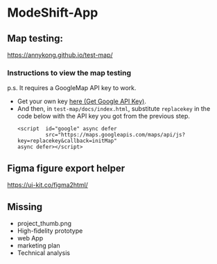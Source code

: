 # ModeShift-App
## Map testing: 
https://annykong.github.io/test-map/

### Instructions to view the map testing
p.s. It requires a GoogleMap API key to work.
- Get your own key [here (Get Google API Key)](https://developers.google.com/maps/documentation/javascript/get-api-key).
- And then, in `test-map/docs/index.html`, substitute `replacekey` in the code below with the API key you got from the previous step.
  ```
  <script  id="google" async defer
           src="https://maps.googleapis.com/maps/api/js?key=replacekey&callback=initMap"
  async defer></script>
  ```

## Figma figure export helper
https://ui-kit.co/figma2html/

## Missing 
- project_thumb.png
- High-fidelity prototype
- web App
- marketing plan
- Technical analysis

